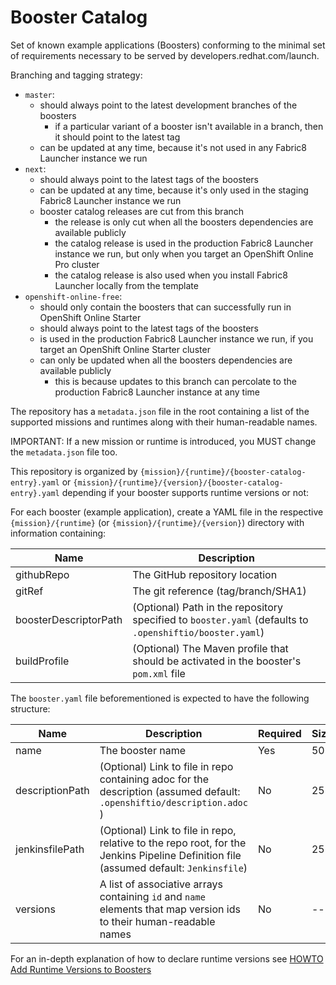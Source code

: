 # Booster Catalog
Set of known example applications (Boosters) conforming to the minimal set of requirements necessary to be served by developers.redhat.com/launch.

Branching and tagging strategy:
- `master`:
    - should always point to the latest development branches of the boosters
        - if a particular variant of a booster isn't available in a branch, then it should point to the latest tag
    - can be updated at any time, because it's not used in any Fabric8 Launcher instance we run
- `next`:
    - should always point to the latest tags of the boosters
    - can be updated at any time, because it's only used in the staging Fabric8 Launcher instance we run
    - booster catalog releases are cut from this branch
        - the release is only cut when all the boosters dependencies are available publicly
        - the catalog release is used in the production Fabric8 Launcher instance we run, but only when you target an OpenShift Online Pro cluster
        - the catalog release is also used when you install Fabric8 Launcher locally from the template
- `openshift-online-free`:
    - should only contain the boosters that can successfully run in OpenShift Online Starter
    - should always point to the latest tags of the boosters
    - is used in the production Fabric8 Launcher instance we run, if you target an OpenShift Online Starter cluster
    - can only be updated when all the boosters dependencies are available publicly
        - this is because updates to this branch can percolate to the production Fabric8 Launcher instance at any time

The repository has a `metadata.json` file in the root containing a list of the supported missions and runtimes along with their human-readable names.

IMPORTANT: If a new mission or runtime is introduced, you MUST change the `metadata.json` file too. 

This repository is organized by `{mission}/{runtime}/{booster-catalog-entry}.yaml` or  `{mission}/{runtime}/{version}/{booster-catalog-entry}.yaml` depending if your booster supports runtime versions or not:

For each booster (example application), create a YAML file in the respective `{mission}/{runtime}` (or  `{mission}/{runtime}/{version}`) directory with information containing:

Name   | Description 
------ | -----------
githubRepo| The GitHub repository location
gitRef | The git reference (tag/branch/SHA1)
boosterDescriptorPath| (Optional) Path in the repository specified to `booster.yaml` (defaults to `.openshiftio/booster.yaml`)
buildProfile| (Optional) The Maven profile that should be activated in the booster's `pom.xml` file

The `booster.yaml` file beforementioned is expected to have the following structure:

Name   | Description | Required | Size
------ | ----------- | -----    | ----
name | The booster name  |  Yes  |  50
descriptionPath  |  (Optional) Link to file in repo containing adoc for the description (assumed default: `.openshiftio/description.adoc` ) |No  |  255
jenkinsfilePath | (Optional) Link to file in repo, relative to the repo root, for the Jenkins Pipeline Definition file (assumed default: `Jenkinsfile`) | No | 255
versions | A list of associative arrays containing `id` and `name` elements that map version ids to their human-readable names |  No  |  --

For an in-depth explanation of how to declare runtime versions see [HOWTO Add Runtime Versions to Boosters](https://github.com/openshiftio/booster-catalog/wiki/HOWTO-Add-Runtime-Versions-to-Boosters)

